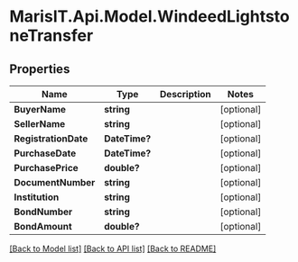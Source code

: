 
# MarisIT.Api.Model.WindeedLightstoneTransfer

## Properties

Name | Type | Description | Notes
------------ | ------------- | ------------- | -------------
**BuyerName** | **string** |  | [optional] 
**SellerName** | **string** |  | [optional] 
**RegistrationDate** | **DateTime?** |  | [optional] 
**PurchaseDate** | **DateTime?** |  | [optional] 
**PurchasePrice** | **double?** |  | [optional] 
**DocumentNumber** | **string** |  | [optional] 
**Institution** | **string** |  | [optional] 
**BondNumber** | **string** |  | [optional] 
**BondAmount** | **double?** |  | [optional] 

[[Back to Model list]](../README.md#documentation-for-models)
[[Back to API list]](../README.md#documentation-for-api-endpoints)
[[Back to README]](../README.md)

